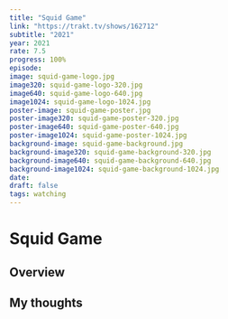 ```yaml
---
title: "Squid Game"
link: "https://trakt.tv/shows/162712"
subtitle: "2021"
year: 2021
rate: 7.5
progress: 100%
episode: 
image: squid-game-logo.jpg
image320: squid-game-logo-320.jpg
image640: squid-game-logo-640.jpg
image1024: squid-game-logo-1024.jpg
poster-image: squid-game-poster.jpg
poster-image320: squid-game-poster-320.jpg
poster-image640: squid-game-poster-640.jpg
poster-image1024: squid-game-poster-1024.jpg
background-image: squid-game-background.jpg
background-image320: squid-game-background-320.jpg
background-image640: squid-game-background-640.jpg
background-image1024: squid-game-background-1024.jpg
date: 
draft: false
tags: watching
---
```


# Squid Game

## Overview



## My thoughts
